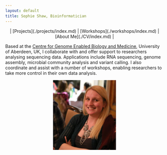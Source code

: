 ```yaml
---
layout: default
title: Sophie Shaw, Bioinformatician
---
```

<center>| [Projects](./projects/index.md) | [Workshops](./workshops/index.md) | [About Me](./CV/index.md) |</center>

Based at the [Centre for Genome Enabled Biology and Medicine](http://www.abdn.ac.uk/genomics/), University of Aberdeen, UK, I collaborate with and offer support to researchers analysing sequencing data. Applications include RNA sequencing, genome assembly, microbial community analysis and variant calling. I also coordinate and assist with a number of workshops, enabling researchers to take more control in their own data analysis. 

<center><img src="./Sophie_Shaw_Photo.jpg" width="200"/></center>


